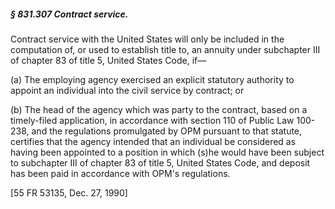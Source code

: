 ##### § 831.307 Contract service. #####

Contract service with the United States will only be included in the computation of, or used to establish title to, an annuity under subchapter III of chapter 83 of title 5, United States Code, if—

(a) The employing agency exercised an explicit statutory authority to appoint an individual into the civil service by contract; or

(b) The head of the agency which was party to the contract, based on a timely-filed application, in accordance with section 110 of Public Law 100-238, and the regulations promulgated by OPM pursuant to that statute, certifies that the agency intended that an individual be considered as having been appointed to a position in which (s)he would have been subject to subchapter III of chapter 83 of title 5, United States Code, and deposit has been paid in accordance with OPM's regulations.

[55 FR 53135, Dec. 27, 1990]